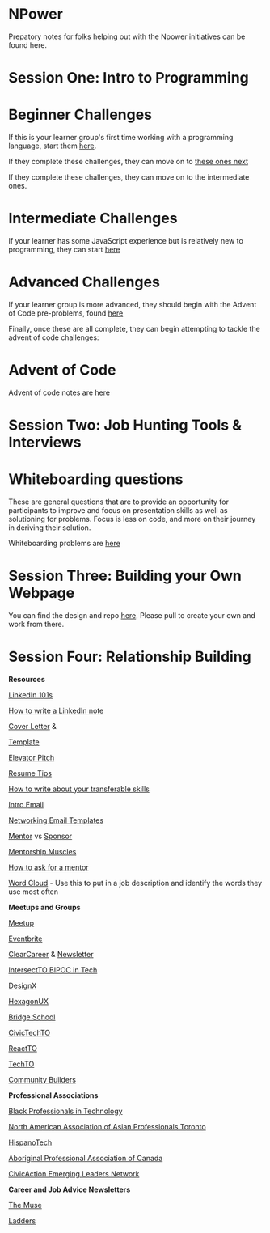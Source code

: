 # NPower

Prepatory notes for folks helping out with the Npower initiatives can be found here.

# Session One: Intro to Programming

# Beginner Challenges
If this is your learner group's first time working with a programming language, start them [here](https://repl.it/@swbloom/Beginner-JS-Part-One).

If they complete these challenges, they can move on to [these ones next](https://repl.it/@swbloom/Beginner-JS-Part-Two)

If they complete these challenges, they can move on to the intermediate ones.

# Intermediate Challenges
If your learner has some JavaScript experience but is relatively new to programming, they can start [here](https://repl.it/@swbloom/Intermediate-JS-Part-One)

# Advanced Challenges
If your learner group is more advanced, they should begin with the Advent of Code pre-problems, found [here](pre-problems.js)

Finally, once these are all complete, they can begin attempting to tackle the advent of code challenges:

# Advent of Code
Advent of code notes are [here](advent.md)




# Session Two: Job Hunting Tools & Interviews


# Whiteboarding questions
These are general questions that are to provide an opportunity for participants to improve and focus on presentation skills as well as solutioning for problems. Focus is less on code, and more on their journey in deriving their solution.

Whiteboarding problems are [here](whiteboard.md)

# Session Three: Building your Own Webpage 

You can find the design and repo [here](https://github.com/swbloom/personal-portfolio). Please pull to create your own and work from there. 


# Session Four: Relationship Building 

<b>Resources</b>

[LinkedIn 101s](https://www.themuse.com/advice/the-31-best-linkedin-profile-tips-for-job-seekers)

[How to write a LinkedIn note](https://www.themuse.com/advice/how-to-write-linkedin-messages-that-actually-get-read)

[Cover Letter](https://www.themuse.com/advice/the-cover-letter-formula-that-skyrocketed-my-interviews-from-0-to-55) & 

[Template](https://www.themuse.com/advice/cover-letters-are-hard-to-writebut-this-template-makes-it-a-breeze)

[Elevator Pitch](https://www.theladders.com/career-advice/the-ultimate-guide-to-crafting-your-elevator-pitch)

[Resume Tips ](https://www.themuse.com/advice/43-resume-tips-that-will-help-you-get-hired)

[How to write about your transferable skills](https://twitter.com/dtwps/status/989995348755132416?s=21)  

[Intro Email](https://www.themuse.com/advice/introducing-the-email-template-thatll-get-you-a-meeting-with-anyone-you-ask) 

[Networking Email Templates](https://www.themuse.com/advice/4-email-templates-to-make-networking-way-less-awkward)

[Mentor](https://www.theladders.com/career-advice/5-ways-to-pick-the-right-mentor-for-your-career) vs [Sponsor](https://www.themuse.com/advice/the-people-who-can-open-more-career-doors-than-you-ever-thought-possible)

[Mentorship Muscles](http://leadership.civicaction.ca/whats-new/event-recap/flexing-mentorship-muscles/)

[How to ask for a mentor](https://twitter.com/amelielamont/status/997517570923253760?s=21)

[Word Cloud](https://worditout.com/word-cloud/create) - Use this to put in a job description and identify the words they use most often 

<b>Meetups and Groups</b>

[Meetup](https://www.meetup.com/)

[Eventbrite](https://www.eventbrite.com/)

[ClearCareer](https://www.facebook.com/groups/clearcareer/) & [Newsletter](http://clearcareer.ca/)

[IntersectTO BIPOC in Tech](https://www.facebook.com/groups/819469708223930/)

[DesignX](https://designx.community/)

[HexagonUX](http://hexagonux.com/)

[Bridge School](http://bridgeschool.io/)

[CivicTechTO](http://civictech.ca/)

[ReactTO](https://www.meetup.com/React-Javascript-Toronto/)

[TechTO](https://www.techtoronto.org/)

[Community Builders](https://communitybuilders.io/)




<b> Professional Associations </b>

[Black Professionals in Technology](http://www.bptn.ca/) 

[North American Association of Asian Professionals Toronto](http://to.naaap.org/about-naaap-to/)

[HispanoTech](https://hispanotech.ca/)

[Aboriginal Professional Association of Canada](http://www.aboriginalprofessionals.org/)

[CivicAction Emerging Leaders Network](http://www.civicaction.ca/emerging-leaders-network/)

<b>Career and Job Advice Newsletters </b>

[The Muse](https://www.themuse.com/)

[Ladders](https://www.theladders.com/career-advice)



